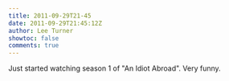 ```yaml
---
title: 2011-09-29T21-45
date: 2011-09-29T21:45:12Z
author: Lee Turner
showtoc: false
comments: true
---
```


Just started watching season 1 of "An Idiot Abroad". Very funny.

